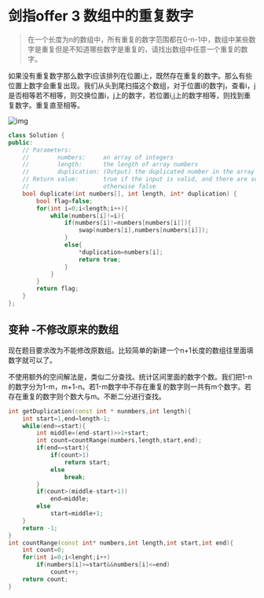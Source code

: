 # 剑指offer 3 数组中的重复数字

> 在一个长度为n的数组中，所有重复的数字范围都在0-n-1中，数组中某些数字是重复但是不知道哪些数字是重复的，请找出数组中任意一个重复的数字。

如果没有重复数字那么数字i应该排列在位置i上，既然存在重复的数字。那么有些位置上数字会重复出现。我们从头到尾扫描这个数组，对于位置i的数字j，查看i，j是否相等若不相等，则交换位置i，j上的数字，若位置i,j上的数字相等，则找到重复数字。重复直至相等。

![img](https://cs-notes-1256109796.cos.ap-guangzhou.myqcloud.com/49d2adc1-b28a-44bf-babb-d44993f4a2e3.gif)

```cpp
class Solution {
public:
    // Parameters:
    //        numbers:     an array of integers
    //        length:      the length of array numbers
    //        duplication: (Output) the duplicated number in the array number
    // Return value:       true if the input is valid, and there are some duplications in the array number
    //                     otherwise false
    bool duplicate(int numbers[], int length, int* duplication) {
        bool flag=false;
        for(int i=0;i<length;i++){
            while(numbers[i]!=i){
                if(numbers[i]!=numbers[numbers[i]]){
                    swap(numbers[i],numbers[numbers[i]]);
                }
                else{
                    *duplication=numbers[i];
                    return true;
                }
            }
        }
        return flag;
    }
};
```

## 变种 -不修改原来的数组

现在题目要求改为不能修改原数组。比较简单的新建一个n+1长度的数组往里面填数字就可以了。

不使用额外的空间解法是，类似二分查找。统计区间里面的数字个数。我们把1-n的数字分为1-m，m+1-n。若1-m数字中不存在重复的数字则一共有m个数字。若存在重复的数字则个数大与m。不断二分进行查找。

```cpp
int getDuplication(const int * nunmbers,int length){
    int start=1,end=length-1;
    while(end>=start){
        int middle=(end-start)>>1+start;
        int count=countRange(numbers,length,start,end);
        if(end==start){
            if(count>1)
                return start;
            else
                break;
        }
        if(count>(middle-start+1))
            end=middle;
        else
            start=middle+1;
    }
    return -1;
}
int countRange(const int* numbers,int length,int start,int end){
    int count=0;
    for(int i=0;i<lenght;i++)
        if(numbers[i]>=start&&numbers[i]<=end)
            count++;
    return count;
}
```

